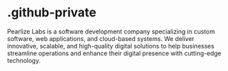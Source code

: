 # .github-private
Pearlize Labs is a software development company specializing in custom software, web applications, and cloud-based systems. We deliver innovative, scalable, and high-quality digital solutions to help businesses streamline operations and enhance their digital presence with cutting-edge technology.
